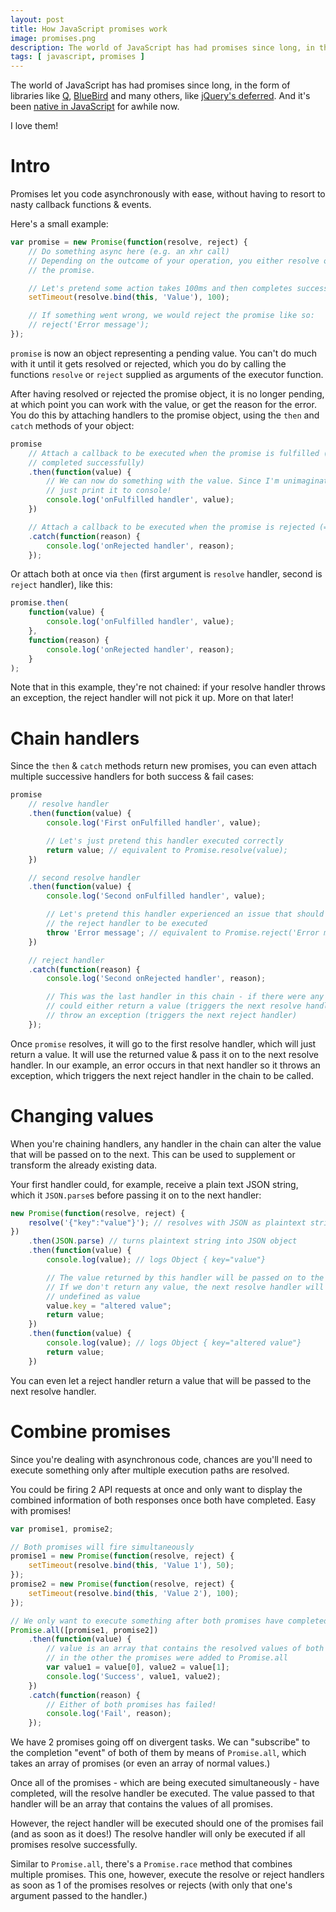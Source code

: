 ```yaml
---
layout: post
title: How JavaScript promises work
image: promises.png
description: The world of JavaScript has had promises since long, in the form of libraries like Q, BlueBird and many others, like jQuery's deferred. And it's been native in JavaScript for awhile now.
tags: [ javascript, promises ]
---
```


The world of JavaScript has had promises since long, in the form of libraries
like [Q](https://github.com/kriskowal/q), [BlueBird](https://github.com/petkaantonov/bluebird)
and many others, like [jQuery's deferred](http://api.jquery.com/category/deferred-object/).
And it's been [native in JavaScript](https://developer.mozilla.org/en-US/docs/Web/JavaScript/Reference/Global_Objects/Promise)
for awhile now.

I love them!

<!-- more -->
<!-- ads -->


# Intro

Promises let you code asynchronously with ease, without having to resort to
nasty callback functions & events.

Here's a small example:

```javascript
var promise = new Promise(function(resolve, reject) {
    // Do something async here (e.g. an xhr call)
    // Depending on the outcome of your operation, you either resolve or reject
    // the promise.

    // Let's pretend some action takes 100ms and then completes successfully
    setTimeout(resolve.bind(this, 'Value'), 100);

    // If something went wrong, we would reject the promise like so:
    // reject('Error message');
});
```

`promise` is now an object representing a pending value. You can't do much with
it until it gets resolved or rejected, which you do by calling the functions
`resolve` or `reject` supplied as arguments of the executor function.

After having resolved or rejected the promise object, it is no longer pending,
at which point you can work with the value, or get the reason for the error. You
do this by attaching handlers to the promise object, using the `then` and
`catch` methods of your object:

```javascript
promise
    // Attach a callback to be executed when the promise is fulfilled (= resolved,
    // completed successfully)
    .then(function(value) {
        // We can now do something with the value. Since I'm unimaginative, I'll
        // just print it to console!
        console.log('onFulfilled handler', value);
    })

    // Attach a callback to be executed when the promise is rejected (= failed)
    .catch(function(reason) {
        console.log('onRejected handler', reason);
    });
```

Or attach both at once via `then` (first argument is `resolve` handler, second
is `reject` handler), like this:

```javascript
promise.then(
    function(value) {
        console.log('onFulfilled handler', value);
    },
    function(reason) {
        console.log('onRejected handler', reason);
    }
);
```

Note that in this example, they're not chained: if your resolve handler throws
an exception, the reject handler will not pick it up. More on that later!


# Chain handlers

Since the `then` & `catch` methods return new promises, you can even attach
multiple successive handlers for both success & fail cases:

```javascript
promise
    // resolve handler
    .then(function(value) {
        console.log('First onFulfilled handler', value);

        // Let's just pretend this handler executed correctly
        return value; // equivalent to Promise.resolve(value);
    })

    // second resolve handler
    .then(function(value) {
        console.log('Second onFulfilled handler', value);

        // Let's pretend this handler experienced an issue that should prompt
        // the reject handler to be executed
        throw 'Error message'; // equivalent to Promise.reject('Error message');
    })

    // reject handler
    .catch(function(reason) {
        console.log('Second onRejected handler', reason);

        // This was the last handler in this chain - if there were any more, we
        // could either return a value (triggers the next resolve handler) or
        // throw an exception (triggers the next reject handler)
    });
```

Once `promise` resolves, it will go to the first resolve handler, which will
just return a value. It will use the returned value & pass it on to the next
resolve handler. In our example, an error occurs in that next handler so it
throws an exception, which triggers the next reject handler in the chain to be
called.


<!-- ads -->

# Changing values

When you're chaining handlers, any handler in the chain can alter the value that
will be passed on to the next. This can be used to supplement or transform the
already existing data.

Your first handler could, for example, receive a plain text JSON string, which
it `JSON.parse`s before passing it on to the next handler:

```javascript
new Promise(function(resolve, reject) {
    resolve('{"key":"value"}'); // resolves with JSON as plaintext string
})
    .then(JSON.parse) // turns plaintext string into JSON object
    .then(function(value) {
        console.log(value); // logs Object { key="value"}

        // The value returned by this handler will be passed on to the next one
        // If we don't return any value, the next resolve handler will receive
        // undefined as value
        value.key = "altered value";
        return value;
    })
    .then(function(value) {
        console.log(value); // logs Object { key="altered value"}
        return value;
    })
```

You can even let a reject handler return a value that will be passed to the next
resolve handler.


# Combine promises

Since you're dealing with asynchronous code, chances are you'll need to execute
something only after multiple execution paths are resolved.

You could be firing 2 API requests at once and only want to display the combined
information of both responses once both have completed. Easy with promises!

```javascript
var promise1, promise2;

// Both promises will fire simultaneously
promise1 = new Promise(function(resolve, reject) {
    setTimeout(resolve.bind(this, 'Value 1'), 50);
});
promise2 = new Promise(function(resolve, reject) {
    setTimeout(resolve.bind(this, 'Value 2'), 100);
});

// We only want to execute something after both promises have completed, though!
Promise.all([promise1, promise2])
	.then(function(value) {
		// value is an array that contains the resolved values of both promises,
		// in the other the promises were added to Promise.all
		var value1 = value[0], value2 = value[1];
		console.log('Success', value1, value2);
	})
	.catch(function(reason) {
		// Either of both promises has failed!
		console.log('Fail', reason);
	});
```

We have 2 promises going off on divergent tasks. We can "subscribe" to the
completion "event" of both of them by means of `Promise.all`, which takes an
array of promises (or even an array of normal values.)

Once all of the promises - which are being executed simultaneously - have
completed, will the resolve handler be executed. The value passed to that
handler will be an array that contains the values of all promises.

However, the reject handler will be executed should one of the promises fail
(and as soon as it does!) The resolve handler will only be executed if all
promises resolve successfully.

Similar to `Promise.all`, there's a `Promise.race` method that combines multiple
promises. This one, however, execute the resolve or reject handlers as soon as
1 of the promises resolves or rejects (with only that one's argument passed to
the handler.)
